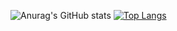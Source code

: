 ![Anurag's GitHub stats](https://github-readme-stats.vercel.app/api?username=oscarraichert&show_icons=true&theme=transparent )
[![Top Langs](https://github-readme-stats.vercel.app/api/top-langs/?username=oscarraichert&layout=compact&theme=transparent )](https://github.com/anuraghazra/github-readme-stats)
